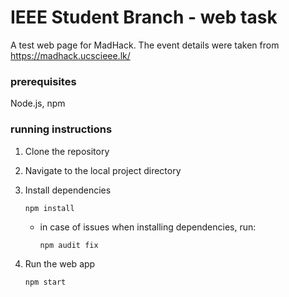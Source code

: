 # IEEE Student Branch - web task

A test web page for MadHack.
The event details were taken from https://madhack.ucscieee.lk/

### prerequisites
Node.js, npm

### running instructions
1. Clone the repository

1. Navigate to the local project directory

1. Install dependencies
    ```
    npm install
    ```
    - in case of issues when installing dependencies, run:
        ```
        npm audit fix
        ```

1. Run the web app
    ```
    npm start
    ```